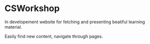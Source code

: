 # CSWorkshop

In developement website for fetching and presenting beatiful learning material.

Easily find new content, navigate through pages.
